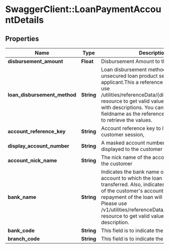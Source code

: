 # SwaggerClient::LoanPaymentAccountDetails

## Properties
Name | Type | Description | Notes
------------ | ------------- | ------------- | -------------
**disbursement_amount** | **Float** | Disbursement Amount to the applicant | [optional] 
**loan_disbursement_method** | **String** | Loan disbursement method for the unsecured loan product selected by the applicant.This a reference data field. Please use /utilities/referenceData/{disbursementType} resource to get valid values of this field with descriptions. You can use the fieldname as the referenceCode parameter to retrieve the values. | [optional] 
**account_reference_key** | **String** | Account reference key to link account in a customer session, | [optional] 
**display_account_number** | **String** | A masked account number that can be displayed to the customer | [optional] 
**account_nick_name** | **String** | The nick name of the account assigned by the customer | [optional] 
**bank_name** | **String** | Indicates the bank name of the customer&#x27;s account to which the loan amount will be transferred. Also, indicates the bank name of the customer&#x27;s account from which the repayment of the loan will be debited. Please use /v1/utilities/referenceData/{bankName} resource to get valid value of this field with description. | [optional] 
**bank_code** | **String** | This field is to indicate the bank code. | [optional] 
**branch_code** | **String** | This field is to indicate the branch code. | [optional] 

